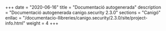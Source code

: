 +++
date        = "2020-06-16"
title       = "Documentació autogenerada"
description = "Documentació autogenerada canigo.security 2.3.0"
sections    = "Canigó"
enllac		= "/documentacio-llibreries/canigo.security/2.3.0/site/project-info.html"
weight      = 4
+++
